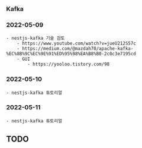 ### Kafka

### 2022-05-09
    - nestjs-kafka 기술 검토
        - https://www.youtube.com/watch?v=jueU212S57c
        - https://medium.com/@mazdah70/apache-kafka-%EC%8B%9C%EC%9E%91%ED%95%98%EA%B8%B0-2c0c3e7195cd
        - GUI
            - https://yooloo.tistory.com/98

### 2022-05-10
    - nestjs-kafka 튜토리얼

### 2022-05-11
    - nestjs-kafka 튜토리얼


## TODO